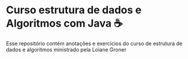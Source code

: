 # Curso estrutura de dados e Algoritmos com Java ☕
Esse repositório contém anotações e exercícios do curso de estrutura de dados e algoritmos ministrado pela Loiane Groner
